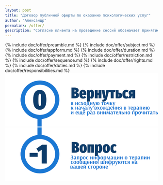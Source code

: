 ```yaml
---
layout: post
title: "Договор публичной оферты по оказанию психологических услуг"
author: "Александр"
permalink: /offer/
gescription: "Согласие клиента на проведение сессий обозначает принятие им общих для всех условий публичного догвора психотерапевта, для каждого клинента до начала терапии могут быть определены дополнительные индивидуальные условия"
---
```

{% include doc/offer/preamble.md %}
{% include doc/offer/subject.md %}
{% include doc/offer/appform.md %}
{% include doc/offer/duration.md %}
{% include doc/offer/payment.md %}
{% include doc/offer/restriction.md %}
{% include doc/offer/sequence.md %}
{% include doc/offer/rights.md %}
{% include doc/offer/duties.md %}
{% include doc/offer/responsibilities.md %}
<a href="/">![Psychotherapy for Russian-speaking IT professionals](/_img/0.png)</a>	
<a href="https://bit.ly/3yhBEb4" target=_blank>![Вопросы ответы для пациента психотерапевта](/_img/-1.png)</a>
